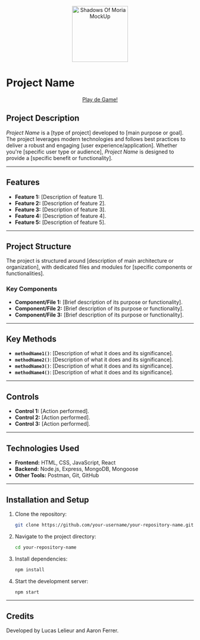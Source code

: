 <p align="center">
  <img src="https://res.cloudinary.com/dhluctrie/image/upload/v1736500643/MockUp_kd8for.png" alt="Shadows Of Moria MockUp" width="150">
</p>


# **Project Name**

<p align="center">
  <a href="https://example.com](https://lelieur.github.io/MiniGame_ShadowsOfMoria/">Play de Game!</a>
</p>

## **Project Description**  
*Project Name* is a [type of project] developed to [main purpose or goal]. The project leverages modern technologies and follows best practices to deliver a robust and engaging [user experience/application]. Whether you're [specific user type or audience], *Project Name* is designed to provide a [specific benefit or functionality].  

---

## **Features**  
- **Feature 1:** [Description of feature 1].  
- **Feature 2:** [Description of feature 2].  
- **Feature 3:** [Description of feature 3].  
- **Feature 4:** [Description of feature 4].  
- **Feature 5:** [Description of feature 5].  

---

## **Project Structure**  
The project is structured around [description of main architecture or organization], with dedicated files and modules for [specific components or functionalities].  

### **Key Components**  
- **Component/File 1:** [Brief description of its purpose or functionality].  
- **Component/File 2:** [Brief description of its purpose or functionality].  
- **Component/File 3:** [Brief description of its purpose or functionality].  

---

## **Key Methods**  
- **`methodName1()`**: [Description of what it does and its significance].  
- **`methodName2()`**: [Description of what it does and its significance].  
- **`methodName3()`**: [Description of what it does and its significance].  
- **`methodName4()`**: [Description of what it does and its significance].  

---

## **Controls**  
- **Control 1:** [Action performed].  
- **Control 2:** [Action performed].  
- **Control 3:** [Action performed].  

---

## **Technologies Used**  
- **Frontend:** HTML, CSS, JavaScript, React  
- **Backend:** Node.js, Express, MongoDB, Mongoose  
- **Other Tools:** Postman, Git, GitHub  

---

## **Installation and Setup**  
1. Clone the repository:  
   ```bash
   git clone https://github.com/your-username/your-repository-name.git
2. Navigate to the project directory:
   ```bash
   cd your-repository-name
3. Install dependencies:
   ```bash
   npm install
4. Start the development server:
   ```bash
   npm start

___

## **Credits**

Developed by Lucas Lelieur and Aaron Ferrer.



